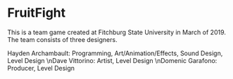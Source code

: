 # FruitFight

This is a team game created at Fitchburg State University in March of 2019. The team consists of three designers.

Hayden Archambault: Programming, Art/Animation/Effects, Sound Design, Level Design
\nDave Vittorino: Artist, Level Design
\nDomenic Garafono: Producer, Level Design
